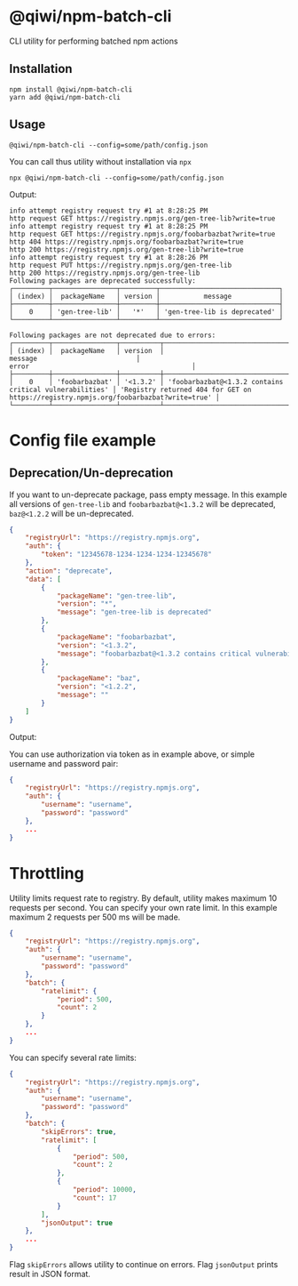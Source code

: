 # @qiwi/npm-batch-cli
CLI utility for performing batched npm actions
## Installation
```shell script
npm install @qiwi/npm-batch-cli
yarn add @qiwi/npm-batch-cli
```
## Usage
```shell script
@qiwi/npm-batch-cli --config=some/path/config.json
```
You can call thus utility without installation via `npx`
```shell script
npx @qiwi/npm-batch-cli --config=some/path/config.json
```
Output:
```text
info attempt registry request try #1 at 8:28:25 PM
http request GET https://registry.npmjs.org/gen-tree-lib?write=true
info attempt registry request try #1 at 8:28:25 PM
http request GET https://registry.npmjs.org/foobarbazbat?write=true
http 404 https://registry.npmjs.org/foobarbazbat?write=true
http 200 https://registry.npmjs.org/gen-tree-lib?write=true
info attempt registry request try #1 at 8:28:26 PM
http request PUT https://registry.npmjs.org/gen-tree-lib
http 200 https://registry.npmjs.org/gen-tree-lib
Following packages are deprecated successfully:
┌─────────┬────────────────┬─────────┬──────────────────────────────┐
│ (index) │  packageName   │ version │           message            │
├─────────┼────────────────┼─────────┼──────────────────────────────┤
│    0    │ 'gen-tree-lib' │   '*'   │ 'gen-tree-lib is deprecated' │
└─────────┴────────────────┴─────────┴──────────────────────────────┘

Following packages are not deprecated due to errors:
┌─────────┬────────────────┬──────────┬─────────────────────────────────────────────────────────┬───────────────────────────────────────────────────────────────────────────────────────┐
│ (index) │  packageName   │ version  │                         message                         │                                         error                                         │
├─────────┼────────────────┼──────────┼─────────────────────────────────────────────────────────┼───────────────────────────────────────────────────────────────────────────────────────┤
│    0    │ 'foobarbazbat' │ '<1.3.2' │ 'foobarbazbat@<1.3.2 contains critical vulnerabilities' │ 'Registry returned 404 for GET on https://registry.npmjs.org/foobarbazbat?write=true' │
└─────────┴────────────────┴──────────┴─────────────────────────────────────────────────────────┴───────────────────────────────────────────────────────────────────────────────────────┘
```

# Config file example
## Deprecation/Un-deprecation
If you want to un-deprecate package, pass empty message.
In this example all versions of `gen-tree-lib` and `foobarbazbat@<1.3.2` will be deprecated, `baz@<1.2.2` will be un-deprecated.
```json
{
    "registryUrl": "https://registry.npmjs.org",
    "auth": {
        "token": "12345678-1234-1234-1234-12345678"
    },
    "action": "deprecate",
    "data": [
        {
            "packageName": "gen-tree-lib",
            "version": "*",
            "message": "gen-tree-lib is deprecated"
        },
        {
            "packageName": "foobarbazbat",
            "version": "<1.3.2",
            "message": "foobarbazbat@<1.3.2 contains critical vulnerabilities"
        },
        {
            "packageName": "baz",
            "version": "<1.2.2",
            "message": ""
        }
    ]
}

```
Output:

You can use authorization via token as in example above, or simple username and password pair:
```json
{
    "registryUrl": "https://registry.npmjs.org",
    "auth": {
        "username": "username",
        "password": "password"
    },
    ...
}
```
# Throttling
Utility limits request rate to registry. By default, utility makes maximum 10 requests per second.
You can specify your own rate limit.
In this example maximum 2 requests per 500 ms will be made.
```json
{
    "registryUrl": "https://registry.npmjs.org",
    "auth": {
        "username": "username",
        "password": "password"
    },
    "batch": {
        "ratelimit": {
            "period": 500,
            "count": 2
        }
    },
    ...
}
```
You can specify several rate limits:
```json
{
    "registryUrl": "https://registry.npmjs.org",
    "auth": {
        "username": "username",
        "password": "password"
    },
    "batch": {
        "skipErrors": true,
        "ratelimit": [
            {
                "period": 500,
                "count": 2
            },
            {
                "period": 10000,
                "count": 17
            }
        ],
        "jsonOutput": true
    },
    ...
}
```
Flag `skipErrors` allows utility to continue on errors.
Flag `jsonOutput` prints result in JSON format.

